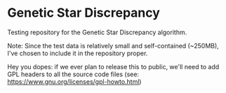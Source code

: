 Genetic Star Discrepancy
===============================

Testing repository for the Genetic Star Discrepancy algorithm.

Note: Since the test data is relatively small and self-contained (~250MB), I've chosen to include it in the repository proper.

Hey you dopes: if we ever plan to release this to public, we'll need to add GPL headers to all the source code files (see: https://www.gnu.org/licenses/gpl-howto.html)
